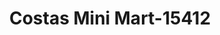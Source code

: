 ---
f_zip-code: 2740
f_state-code: MA
title: Costas Mini Mart-15412
f_phone: 508-993-7021
f_city-only: Bedford
f_address: 138 Belvle Rd New Bedford
f_location-unique-id: '15412'
slug: costas-mini-mart-15412
updated-on: '2024-05-30T13:46:58.046Z'
created-on: '2024-05-30T13:36:59.803Z'
published-on: '2024-05-30T13:54:32.469Z'
f_city-state: cms/city/bedford-ma.md
f_company: cms/company/costas-mini-mart.md
f_state: cms/state/massachusetts.md
layout: '[payday-loan].html'
tags: payday-loan
---